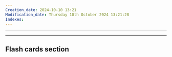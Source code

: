 ```yaml
---
Creation_date: 2024-10-10 13:21
Modification_date: Thursday 10th October 2024 13:21:28
Indexes:
---
```



----
















---
## Flash cards section
